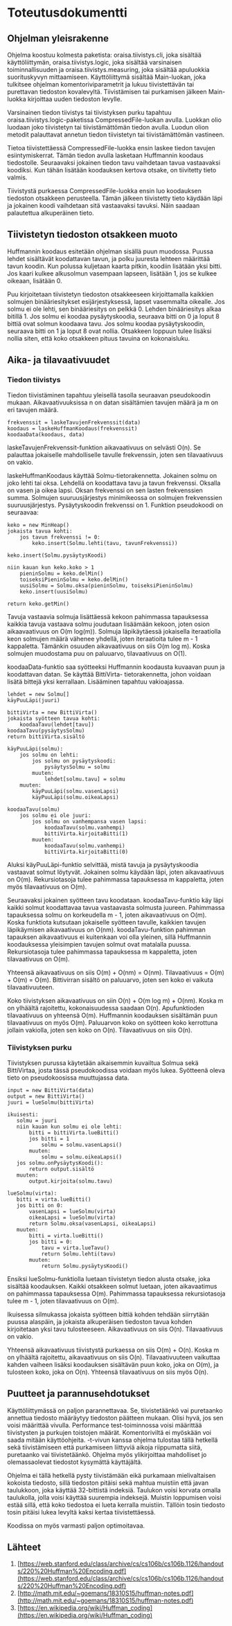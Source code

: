 # Toteutusdokumentti

## Ohjelman yleisrakenne
Ohjelma koostuu kolmesta paketista: oraisa.tiivistys.cli,
joka sisältää käyttöliittymän, oraisa.tiivistys.logic,
joka sisältää varsinaisen toiminnallisuuden ja oraisa.tiivistys.measuring, joka
sisältää apuluokkia suorituskyvyn mittaamiseen.
Käyttöliittymä sisältää Main-luokan, joka tulkitsee
ohjelman komentoriviparametrit ja lukuu tiivistettävän
tai purettavan tiedoston kovalevyltä. Tiivistämisen tai
purkamisen jälkeen Main-luokka kirjoittaa uuden tiedoston
levylle.

Varsinainen tiedon tiivistys tai tiivistyksen purku
tapahtuu oraisa.tiivistys.logic-paketissa
CompressedFile-luokan avulla. Luokkan olio luodaan joko
tiivistetyn tai tiivistämättömän tiedon avulla.
Luodun olion metodit palauttavat annetun tiedon
tiivistetyn tai tiivistämättömän vastineen.

Tietoa tiivistettäessä CompressedFile-luokka ensin laskee
tiedon tavujen esiintymiskerrat. Tämän tiedon avulla
lasketaan Huffmannin koodaus tiedostolle. Seuraavaksi
jokainen tiedon tavu vaihdetaan tavua vastaavaksi
koodiksi. Kun tähän lisätään koodauksen kertova otsake,
on tiivitetty tieto valmis.

Tiivistystä purkaessa CompressedFile-luokka ensin luo
koodauksen tiedoston otsakkeen perusteella. Tämän
jälkeen tiivistetty tieto käydään läpi ja jokainen
koodi vaihdetaan sitä vastaavaksi tavuksi. Näin saadaan
palautettua alkuperäinen tieto.

## Tiivistetyn tiedoston otsakkeen muoto
Huffmannin koodaus esitetään ohjelman sisällä puun
muodossa. Puussa lehdet sisältävät koodattavan tavun, ja
polku juuresta lehteen määrittää tavun koodin. Kun
polussa kuljetaan kaarta pitkin, koodiin lisätään yksi
bitti. Jos kaari kulkee alkusolmun vasempaan lapseen,
lisätään 1, jos se kulkee oikeaan, lisätään 0.

Puu kirjoitetaan tiivistetyn tiedoston otsakkeeseen
kirjoittamalla kaikkien solmujen binääriesitykset
esijärjestyksessä, lapset vasemmalta oikealle. Jos
solmu ei ole lehti, sen binääriesitys on pelkkä 0.
Lehden binääriesitys alkaa bitillä 1. Jos solmu ei koodaa
pysäytyskoodia, seuraava bitti on 0 ja loput 8 bittiä
ovat solmun koodaava tavu. Jos solmu koodaa
pysäytyskoodin, seuraava bitti on 1 ja loput 8 ovat
nollia. Otsakkeen loppuun tulee lisäksi
nollia siten, että koko otsakkeen pituus tavuina on
kokonaisluku.

## Aika- ja tilavaativuudet
### Tiedon tiivistys
Tiedon tiivistäminen tapahtuu yleisellä tasolla seuraavan
pseudokoodin mukaan. Aikavaativuuksissa n on datan
sisältämien tavujen määrä ja m on eri tavujen määrä.
```
frekvenssit = laskeTavujenFrekvenssit(data)
koodaus = laskeHuffmanKoodaus(frekvenssit)
koodaaData(koodaus, data)
```
laskeTavujenFrekvenssit-funktion aikavaativuus on selvästi
O(n). Se palauttaa jokaiselle mahdolliselle tavulle
frekvenssin, joten sen tilavaativuus on vakio.

laskeHuffmanKoodaus käyttää Solmu-tietorakennetta. Jokainen
solmu on joko lehti tai oksa. Lehdellä on koodattava
tavu ja tavun frekvenssi. Oksalla on vasen ja oikea lapsi.
Oksan frekvenssi on sen lasten frekvenssien summa. Solmujen
suuruusjärjestys minimikeossa on solmujen frekvenssien
suuruusjärjestys. Pysäytyskoodin frekvenssi on 1.
Funktion pseudokoodi on seuraavaa:
```
keko = new MinHeap()
jokaista tavua kohti:
    jos tavun frekvenssi != 0:
        keko.insert(Solmu.lehti(tavu, tavunFrekvenssi))

keko.insert(Solmu.pysäytysKoodi)

niin kauan kun keko.koko > 1
    pieninSolmu = keko.delMin()
    toiseksiPieninSolmu = keko.delMin()
    uusiSolmu = Solmu.oksa(pieninSolmu, toiseksiPieninSolmu)
    keko.insert(uusiSolmu)

return keko.getMin()
```
Tavuja vastaavia solmuja lisättäessä kekoon pahimmassa
tapauksessa kaikkia tavuja vastaava solmu joudutaan
lisäämään kekoon, joten osion aikaavaativuus on
O(m log(m)). Solmuja läpikäytäessä
jokaisella iteraatiolla keon solmujen määrä vähenee yhdellä,
joten iteraatioita tulee m - 1 kappaletta. Tämänkin osuuden
aikavaativuus on siis O(m log m). Koska solmujen muodostama
puu on paluuarvo, tilavaativuus on O(1).

koodaaData-funktio saa syötteeksi Huffmannin koodausta
kuvaavan puun ja koodattavan datan. Se käyttää BittiVirta-
tietorakennetta, johon voidaan lisätä bittejä yksi
kerrallaan. Lisääminen tapahtuu vakioajassa.
```
lehdet = new Solmu[]
käyPuuLäpi(juuri)

bittiVirta = new BittiVirta()
jokaista syötteen tavua kohti:
    koodaaTavu(lehdet[tavu])
koodaaTavu(pysäytysSolmu)
return bittiVirta.sisältö

käyPuuLäpi(solmu):
    jos solmu on lehti:
        jos solmu on pysäytyskoodi:
            pysäytysSolmu = solmu
        muuten:
            lehdet[solmu.tavu] = solmu
    muuten:
        käyPuuLäpi(solmu.vasenLapsi)
        käyPuuLäpi(solmu.oikeaLapsi)

koodaaTavu(solmu)
    jos solmu ei ole juuri:
        jos solmu on vanhempansa vasen lapsi:
            koodaaTavu(solmu.vanhempi)
            bittiVirta.kirjoitaBitti(1)
        muuten:
            koodaaTavu(solmu.vanhempi)
            bittiVirta.kirjoitaBitti(0)
```
Aluksi käyPuuLäpi-funktio selvittää, mistä tavuja ja
pysäytyskoodia vastaavat solmut löytyvät. Jokainen solmu
käydään läpi, joten aikavaativuus on O(m). Rekursiotasoja
tulee pahimmassa tapauksessa m kappaletta, joten
myös tilavaativuus on O(m).

Seuraavaksi jokainen syötteen tavu koodataan.
koodaaTavu-funktio käy läpi kaikki solmut koodattavaa
tavua vastaavasta solmusta juureen. Pahimmassa tapauksessa
solmu on korkeudella m - 1, joten aikavaativuus on O(m).
Koska funktiota kutsutaan jokaiselle syötteen tavulle,
kaikkien tavujen läpikäymisen aikavaativuus on O(nm).
koodaTavu-funktion pahimman tapauksen aikavaativuus ei
kuitenkaan voi olla yleinen, sillä Huffmannin koodauksessa
yleisimpien tavujen solmut ovat matalalla puussa.
Rekursiotasoja tulee pahimmassa tapauksessa m kappaletta,
joten tilavaativuus on O(m).

Yhteensä aikavaativuus on siis O(m) + O(nm) = O(nm).
Tilavaativuus = O(m) + O(m) = O(m). Bittivirran sisältö
on paluuarvo, joten sen koko ei vaikuta tilavaativuuteen.

Koko tiivistyksen aikavaativuus on siin O(n) + O(m log m) +
O(nm). Koska m on ylhäältä rajoitettu, kokonaisuudessa
saadaan O(n). Apufunktioden tilavaativuus on yhteensä
O(m). Huffmannin koodauksen sisältämän puun tilavaativuus on
myös O(m). Paluuarvon koko on syötteen koko kerrottuna
jollain vakiolla, joten sen koko on O(n). Tilavaativuus on
siis O(n).

### Tiivistyksen purku
Tiivistyksen purussa käytetään aikaisemmin kuvailtua
Solmua sekä BittiVirtaa, josta tässä pseudokoodissa voidaan
myös lukea. Syötteenä oleva tieto on pseudokoosissa
muuttujassa data.
 ```
input = new BittiVirta(data)
output = new BittiVirta()
juuri = lueSolmu(bittiVirta)

ikuisesti:
    solmu = juuri
    niin kauan kun solmu ei ole lehti:
        bitti = bittiVirta.lueBitti()
        jos bitti = 1
            solmu = solmu.vasenLapsi()
        muuten:
            solmu = solmu.oikeaLapsi()
    jos solmu.onPysäytysKoodi():
        return output.sisältö
    muuten:
        output.kirjoita(solmu.tavu)

lueSolmu(virta):
    bitti = virta.lueBitti()
    jos bitti on 0:
        vasenLapsi = lueSolmu(virta)
        oikeaLapsi = lueSolmu(virta)
        return Solmu.oksa(vasenLapsi, oikeaLapsi)
    muuten:
        bitti = virta.lueBitti()
        jos bitti = 0:
            tavu = virta.lueTavu()
            return Solmu.lehti(tavu)
        muuten:
            return Solmu.pysäytysKoodi()
```

Ensiksi lueSolmu-funktiolla luetaan tiivistetyn tiedon
alusta otsake, joka sisältää koodauksen. Kaikki otsakkeen
solmut luetaan, joten aikavaatimus on pahimmassa tapauksessa
O(m). Pahimmassa tapauksessa rekursiotasoja tulee m - 1,
joten tilavaativuus on O(m).

Ikuisessa silmukassa jokaista syötteen bittiä kohden tehdään
siirrytään puussa alaspäin, ja jokaista alkuperäisen
tiedoston tavua kohden kirjoitetaan yksi tavu tulosteeseen.
Aikavaativuus on siis O(n). Tilavaativuus on vakio.

Yhteensä aikavaativuus tiivistystä purkaessa on siis
O(m) + O(n). Koska m on ylhäältä rajoitettu, aikavaativuus
on siis O(n). Tilavaativuuteen vaikuttaa kahden vaiheen
lisäksi koodauksen sisältävän puun koko, joka on O(m), ja
tulosteen koko, joka on O(n). Yhteensä tilavaativuus on siis
myös O(n).

## Puutteet ja parannusehdotukset

Käyttöliittymässä on paljon parannettavaa. Se,
tiivistetäänkö vai puretaanko annettua tiedosto määräytyy
tiedoston päätteen mukaan. Olisi hyvä, jos sen voisi
määrittää vivulla. Performance test-toiminnossa voisi
määrittää tiivistysten ja purkujen toistojen määrät.
Komentoriviltä ei myöskään voi saada mitään käyttöohjeita.
-t-vivun kanssa ohjelma tulostaa tällä hetkellä sekä
tiivistämiseen että purkamiseen liittyviä aikoja riippumatta
siitä, puretaanko vai tiivistetäänkö. Ohjelma myös
ylikirjoittaa mahdolliset jo olemassaolevat tiedostot
kysymättä käyttäjältä.

Ohjelma ei tällä hetkellä pysty tiivistämään eikä purkamaan
mielivaltaisen kokoista tiedosto, sillä tiedoston pitäisi
sekä mahtua muistiin että javan taulukkoon, joka
käyttää 32-bittistä indeksiä. Taulukon voisi korvata
omalla taulukolla, jolla voisi käyttää suurempia indeksejä.
Muistin loppumisen voisi estää sillä, että koko tiedostoa
ei lueta kerralla muistiin. Tällöin tosin tiedosto tosin
pitäisi lukea levyltä kaksi kertaa tiivistettäessä.

Koodissa on myös varmasti paljon optimoitavaa.

## Lähteet

1. [https://web.stanford.edu/class/archive/cs/cs106b/cs106b.1126/handouts/220%20Huffman%20Encoding.pdf](https://web.stanford.edu/class/archive/cs/cs106b/cs106b.1126/handouts/220%20Huffman%20Encoding.pdf)
2. [http://math.mit.edu/~goemans/18310S15/huffman-notes.pdf](http://math.mit.edu/~goemans/18310S15/huffman-notes.pdf)
3. [https://en.wikipedia.org/wiki/Huffman_coding](https://en.wikipedia.org/wiki/Huffman_coding)
